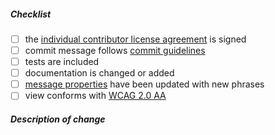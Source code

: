 <!--
Thank you for your pull request. Please review below requirements.

Bug fixes and new features should be reported on the issue tracker: https://issues.jasig.org/browse/UP/

Contributors guide: https://github.com/Jasig/uPortal/blob/master/CONTRIBUTING.md
-->

##### Checklist
<!-- Remove items that do not apply. For completed items, change [ ] to [x]. -->

-   [ ] the [individual contributor license agreement][] is signed
-   [ ] commit message follows [commit guidelines][]
-   [ ] tests are included
-   [ ] documentation is changed or added
-   [ ] [message properties][] have been updated with new phrases
-   [ ] view conforms with [WCAG 2.0 AA][]

##### Description of change
<!-- Provide a description of the change below this comment. -->


<!-- Reference Links -->

[individual contributor license agreement]: https://github.com/Jasig/uPortal/blob/master/CONTRIBUTING.md#individual-contributor-license-agreement
[commit guidelines]: https://github.com/Jasig/uPortal/blob/master/CONTRIBUTING.md#commit
[message properties]: https://github.com/Jasig/uPortal/tree/master/uportal-war/src/main/resources/properties/i18n
[WCAG 2.0 AA]: https://www.w3.org/WAI/WCAG20/quickref/?levels=aaa&technologies=smil%2Cpdf%2Cflash%2Csl
